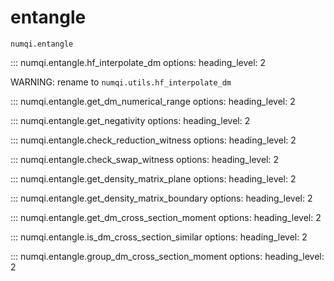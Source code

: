 # entangle

`numqi.entangle`

::: numqi.entangle.hf_interpolate_dm
    options:
      heading_level: 2

WARNING: rename to `numqi.utils.hf_interpolate_dm`

::: numqi.entangle.get_dm_numerical_range
    options:
      heading_level: 2

::: numqi.entangle.get_negativity
    options:
      heading_level: 2

::: numqi.entangle.check_reduction_witness
    options:
      heading_level: 2

::: numqi.entangle.check_swap_witness
    options:
      heading_level: 2

::: numqi.entangle.get_density_matrix_plane
    options:
      heading_level: 2

::: numqi.entangle.get_density_matrix_boundary
    options:
      heading_level: 2

::: numqi.entangle.get_dm_cross_section_moment
    options:
      heading_level: 2

::: numqi.entangle.is_dm_cross_section_similar
    options:
      heading_level: 2

::: numqi.entangle.group_dm_cross_section_moment
    options:
      heading_level: 2
